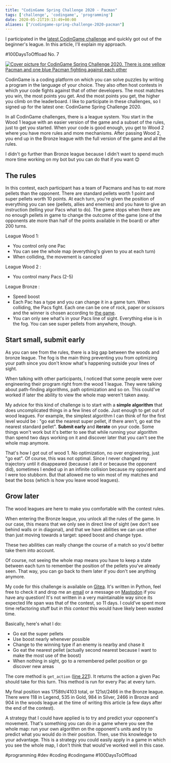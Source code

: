 ```yaml
---
title: "CodinGame Spring Challenge 2020 - Pacman"
tags: ['challenge', 'codingame', 'programming']
date: 2020-05-21T19:13:49+00:00
aliases: ["/codingame-spring-challenge-2020-pacman"]
---
```

I participated in the [latest CodinGame challenge](https://www.codingame.com/multiplayer/bot-programming/spring-challenge-2020) and quickly got out of the beginner's league. In this article, I'll explain my approach.

#100DaysToOffload No. 7

[![Cover picture for CodinGame Spring Challenge 2020. There is one yellow Pacman and one blue Pacman fighting against each other](/attachments/2/processed/)](/attachments/2/original/)<!--more-->

CodinGame is a coding platform on which you can solve puzzles by writing a program in the language of your choice. They also often host contests in which your code fights against that of other developers. The most matches you win, the most points you get. And the most points you get, the higher you climb on the leaderboard. I like to participate in these challenges, so I signed up for the latest one: CodinGame Spring Challenge 2020.

In all CodinGame challenges, there is a league system. You start in the Wood 1 league with an easier version of the game and a subset of the rules, just to get you started. When your code is good enough, you get to Wood 2 where you have more rules and more mechanisms. After passing Wood 2, you end up in the Bronze league with the full version of the game and all the rules.

I didn't go further than Bronze league because I didn't want to spend much more time working on my bot but you can do that if you want 😊

## The rules
In this contest, each participant has a team of Pacmans and has to eat more pellets than the opponent. There are standard pellets worth 1 point and super pellets worth 10 points. At each turn, you're given the position of everything you can see (pellets, allies and enemies) and you have to give an instruction (telling your Pacs what to do). The game stops when there are no enough pellets in game to change the outcome of the game (one of the opponents ate more than half of the points available in the board) or after 200 turns.

League Wood 1:

* You control only one Pac
* You can see the whole map (everything's given to you at each turn)
* When colliding, the movement is canceled

League Wood 2 :

* You control many Pacs (2-5)

League Bronze :

* Speed boost
* Each Pac has a type and you can change it in a game turn. When colliding, the Pacs fight. Each one can be one of rock, paper or scissors and the winner is chosen according to [the game](https://en.wikipedia.org/wiki/Rock_paper_scissors).
* You can only see what's in your Pacs line of sight. Everything else is in the fog. You can see super pellets from anywhere, though.

## Start small, submit early

As you can see from the rules, there is a big gap between the woods and bronze league. The fog is the main thing preventing you from optimizing your path since you don't know what's happening outside your lines of sight.

When talking with other participants, I noticed that some people were over engineering their program right from the wood 1 league. They were talking about path-finding algorithms, path optimization and so on. This could've worked if later the ability to view the whole map weren't taken away.

My advice for this kind of challenge is to start with a **simple algorithm** that does uncomplicated things in a few lines of code. Just enough to get out of wood leagues. For example, the simplest algorithm I can think of for the first level would be : "go eat the nearest super pellet, if there aren't, go eat the nearest standard pellet". **Submit early** and **iterate** on your code. Some things won't work but it's better to see that while running your algorithm than spend two days working on it and discover later that you can't see the whole map anymore.

That's how I got out of wood 1. No optimization, no over engineering, just "go eat". Of course, this was not optimal. Since I never changed my trajectory until it disappeared (because I ate it or because the opponent did), sometimes I ended up in an infinite collision because my opponent and I were too stubborn. But that allowed me to win most of my matches and beat the boss (which is how you leave wood leagues).

## Grow later

The wood leagues are here to make you comfortable with the contest rules.

When entering the Bronze league, you unlock all the rules of the game. In our case, this means that we only see in direct line of sight (we don't see behind walls or in diagonal), and that we have abilities we can use other than just moving towards a target: speed boost and change type.

These two abilities can really change the course of a match so you'd better take them into account.

Of course, not seeing the whole map means you have to keep a state between each turn to remember the position of the pellets you've already seen. That way, you can go back to them later if you don't see anything anymore.

My code for this challenge is available on [Gitea](https://git.augendre.info/gaugendre/codingame/src/branch/master/challenges/2020-spring.py). It's written in Python, feel free to check it and drop me an [email](/about-me/) or a message on [Mastodon](/about-me/) if you have any question! It's not written in a very maintainable way since its expected life span was that of the contest, so 11 days. I could've spent more time refactoring stuff but *in this context* this would have likely been wasted time.

Basically, here's what I do:

* Go eat the super pellets
* Use boost nearly whenever possible
* Change to the winning type if an enemy is nearby and chase it
* Go eat the nearest pellet (actually second nearest because I want to make the most use of the boost)
* When nothing in sight, go to a remembered pellet position or go discover new areas

The core method is `get_action` ([line 221](https://git.augendre.info/gaugendre/codingame/src/branch/master/challenges/2020-spring.py#L221)). It returns the action a given Pac should take for this turn. This method is run for every Pac at every turn.

My final position was 1758th/4103 total, or 121st/2466 in the Bronze league.
There were 118 in Legend, 535 in Gold, 984 in Silver, 2466 in Bronze and 904 in the woods league at the time of writing this article (a few days after the end of the contest).

A strategy that I could have applied is to try and predict your opponent's movement. That's something you can do in a game where you see the whole map: run your own algorithm on the opponent's units and try to predict what you would do in their position. Then, use this knowledge to your advantage. This is a strategy you could easily apply in a game in which you see the whole map, I don't think that would've worked well in this case.

#programming #dev #coding #codingame #100DaysToOffload
